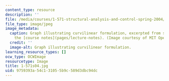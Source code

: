 ```yaml
---
content_type: resource
description: ''
file: /media/courses/1-571-structural-analysis-and-control-spring-2004/9759393a54c131055b9c589d3dbc94dc_1-571s04.jpg
file_type: image/jpeg
image_metadata:
  caption: Graph illustrating curvilinear formulation, excerpted from section 2 of
    the [course notes](pages/lecture-notes). (Image courtesy of MIT OpenCourseWare.)
  credit: ''
  image-alt: Graph illustrating curvilinear formulation.
learning_resource_types: []
ocw_type: OCWImage
resourcetype: Image
title: 1-571s04.jpg
uid: 9759393a-54c1-3105-5b9c-589d3dbc94dc
---
```

